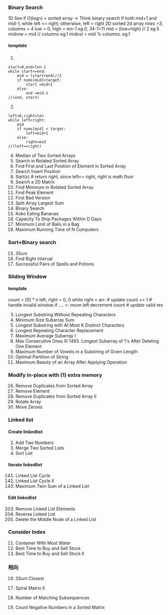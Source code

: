 ### Binary Search
1D
See if O(logn) + sorted array -> Think binary search
If both mid+1 and mid-1, while left <= right; otherwise, left < right
2D 
sorted 2d array
rows =3, columns = 4
low = 0, high = m*n-1       eg.0, 3*4-1=11
mid = (low+high) // 2       eg.5
midrow = mid // columns     eg.1
midcol = mid % columns.     eg.1
##### template
1.
```
start=0,end=len-1
while start<=end:
    mid = (start+end)//2
    if nums[mid]<target:
        start =mid+1
    else:
        end =mid-1
//(end, start)
```
2.
```
left=0,right=len
while left<right:
    mid
    if nums[mid] < target:
        left=mid+1
    else:
        right=mid
//(left==right)
```

4. Median of Two Sorted Arrays
33. Search in Rotated Sorted Array
34. Find First and Last Position of Element in Sorted Array
35. Search Insert Position
69. Sqrt(x) # return right, since left<= right, right is math.floor
74. Search a 2D Matrix
153. Find Minimum in Rotated Sorted Array
162. Find Peak Element
278. First Bad Version
410. Split Array Largest Sum
704. Binary Search
875. Koko Eating Bananas
1011. Capacity To Ship Packages Within D Days
1760. Minimum Limit of Balls in a Bag
2141. Maximum Running Time of N Computers


### Sort+Binary search
15. 3Sum
436. Find Right Interval
2300. Successful Pairs of Spells and Potions


### Sliding Window
#### template
count = [0] * n
left, right = 0, 0
while right < arr:
    # update count += 1
    # handle invalid window
    if .... >:
        move left 
        decrement count
    # update valid res

3. Longest Substring Without Repeating Characters
209. Minimum Size Subarray Sum
340. Longest Substring with At Most K Distinct Characters
424. Longest Repeating Character Replacement
643. Maximum Average Subarray I
1004. Max Consecutive Ones III  1493. Longest Subarray of 1's After Deleting One Element
1456. Maximum Number of Vowels in a Substring of Given Length
2405. Optimal Partition of String
2779. Maximum Beauty of an Array After Applying Operation


### Modify in-place with (1) extra memory
26. Remove Duplicates from Sorted Array
27. Remove Element
80. Remove Duplicates from Sorted Array II
189. Rotate Array
283. Move Zeroes


### Linked list
#### Create linkedlist
2. Add Two Numbers
21. Merge Two Sorted Lists
148. Sort List
#### Iterate linkedlist
141. Linked List Cycle
142. Linked List Cycle II
2130. Maximum Twin Sum of a Linked List
#### Edit linkedlist
203. Remove Linked List Elements
206. Reverse Linked List
2095. Delete the Middle Node of a Linked List


### Consider Index 
11. Container With Most Water
121. Best Time to Buy and Sell Stock
122. Best Time to Buy and Sell Stock II


### 相向
16. 3Sum Closest



59. Spiral Matrix II
792. Number of Matching Subsequences
1351. Count Negative Numbers in a Sorted Matrix
